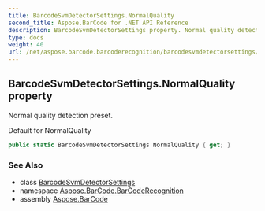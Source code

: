 ```yaml
---
title: BarcodeSvmDetectorSettings.NormalQuality
second_title: Aspose.BarCode for .NET API Reference
description: BarcodeSvmDetectorSettings property. Normal quality detection preset
type: docs
weight: 40
url: /net/aspose.barcode.barcoderecognition/barcodesvmdetectorsettings/normalquality/
---
```

## BarcodeSvmDetectorSettings.NormalQuality property

Normal quality detection preset.

Default for NormalQuality

```csharp
public static BarcodeSvmDetectorSettings NormalQuality { get; }
```

### See Also

* class [BarcodeSvmDetectorSettings](../)
* namespace [Aspose.BarCode.BarCodeRecognition](../../barcodesvmdetectorsettings/)
* assembly [Aspose.BarCode](../../../)


